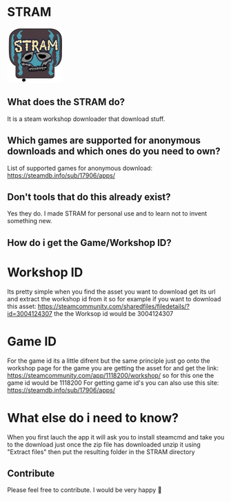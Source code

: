 # STRAM
![STRAM](https://raw.githubusercontent.com/MARIUCHINAS/STRAM/master/STRAM/Resources/STRAM%20(Custom).png)

## What does the STRAM do?
It is a steam workshop downloader that download stuff.

## Which games are supported for anonymous downloads and which ones do you need to own?
List of supported games for anonymous download: https://steamdb.info/sub/17906/apps/

## Don't tools that do this already exist?
Yes they do. I made STRAM for personal use and to learn not to invent something new.

## How do i get the Game/Workshop ID?
# Workshop ID
Its pretty simple when you find the asset you want to download get its url and extract the workshop id from it so for example if you want to download this asset: https://steamcommunity.com/sharedfiles/filedetails/?id=3004124307 the the Worksop id would be 3004124307
# Game ID
For the game id its a little difrent but the same principle just go onto the workshop page for the game you are getting the asset for and get the link: https://steamcommunity.com/app/1118200/workshop/
so for this one the game id would be 1118200
For getting game id's you can also use this site: https://steamdb.info/sub/17906/apps/

# What else do i need to know?
When you first lauch the app it will ask you to install steamcmd and take you to the download just once the zip file has downloaded unzip it using "Extract files" then put the resulting folder in the STRAM directory

## Contribute
Please feel free to contribute. I would be very happy 🙂
